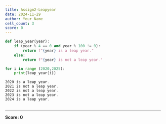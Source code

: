 ```yaml
---
title: Assign2-Leapyear
date: 2024-11-29
author: Your Name
cell_count: 3
score: 0
---
```


```python
def leap_year(year):
    if (year % 4 == 0 and year % 100 != 0):
        return f"{year} is a leap year."
    else:
        return f"{year} is not a leap year."
```


```python
for i in range (2020,2025):
    print(leap_year(i))
```

    2020 is a leap year.
    2021 is not a leap year.
    2022 is not a leap year.
    2023 is not a leap year.
    2024 is a leap year.



```python

```


---
**Score: 0**
